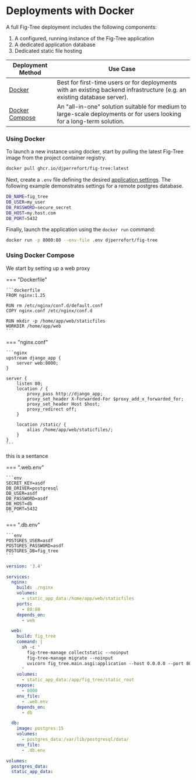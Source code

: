# Deployments with Docker

A full Fig-Tree deployment includes the following components:

1. A configured, running instance of the Fig-Tree application
2. A dedicated application database
3. Dedicated static file hosting

 

| Deployment Method                           | Use Case                                                                                                                 |
|---------------------------------------------|--------------------------------------------------------------------------------------------------------------------------|
| [Docker](#using-docker)                     | Best for first-time users or for deployments with an existing backend infrastructure (e.g. an existing database server). |
| [Docker Compose](#using-docker-compose)     | An "all-in-one" solution suitable for medium to large-scale deployments or for users looking for a long-term solution.   |

### Using Docker

To launch a new instance using docker, start by pulling the latest Fig-Tree image from the project container registry.

```bash
docker pull ghcr.io/djperrefort/fig-tree:latest
```

Next, create a `.env` file defining the desired [application settings](configuration.md).
The following example demonstrates settings for a remote postgres database.

```bash
DB_NAME=fig_tree
DB_USER=my_user
DB_PASSWORD=secure_secret
DB_HOST=my.host.com
DB_PORT=5432
```

Finally, launch the application using the `docker run` command:

```bash
docker run -p 8000:80 --env-file .env djperrefort/fig-tree
```

### Using Docker Compose

We start by setting up a web proxy 

=== "Dockerfile"

    ```dockerfile
    FROM nginx:1.25
    
    RUN rm /etc/nginx/conf.d/default.conf
    COPY nginx.conf /etc/nginx/conf.d
    
    RUN mkdir -p /home/app/web/staticfiles
    WORKDIR /home/app/web
    ```

=== "nginx.conf"

    ```nginx
    upstream django_app {
        server web:8000;
    }
    
    server {
        listen 80;
        location / {
            proxy_pass http://django_app;
            proxy_set_header X-Forwarded-For $proxy_add_x_forwarded_for;
            proxy_set_header Host $host;
            proxy_redirect off;
        }
    
        location /static/ {
            alias /home/app/web/staticfiles/;
        }
    }
    ```

this is a sentance

=== ".web.env"

    ```env
    SECRET_KEY=asdf
    DB_DRIVER=postgresql
    DB_USER=asdf
    DB_PASSWORD=asdf
    DB_HOST=db
    DB_PORT=5432
    ```

=== ".db.env"

    ```env
    POSTGRES_USER=asdf
    POSTGRES_PASSWORD=asdf
    POSTGRES_DB=fig_tree
    ```


```yaml
version: '3.4'

services:
  nginx:
    build: ./nginx
    volumes:
      - static_app_data:/home/app/web/staticfiles
    ports:
      - 80:80
    depends_on:
      - web

  web:
    build: fig_tree
    command: |
      sh -c '
        fig-tree-manage collectstatic --noinput
        fig-tree-manage migrate --noinput
        uvicorn fig_tree.main.asgi:application --host 0.0.0.0 --port 8000
      '
    volumes:
      - static_app_data:/app/fig_tree/static_root
    expose:
      - 8000
    env_file:
      - .web.env
    depends_on:
      - db

  db:
    image: postgres:15
    volumes:
      - postgres_data:/var/lib/postgresql/data/
    env_file:
      - .db.env

volumes:
  postgres_data:
  static_app_data:
```
